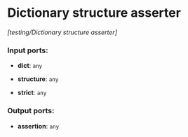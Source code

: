 # Dictionary structure asserter

_[testing/Dictionary structure asserter]_

### Input ports:

* __dict__: ` any `


* __structure__: ` any `


* __strict__: ` any `

### Output ports:

* __assertion__: ` any `

